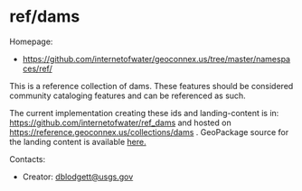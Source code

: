 ref/dams
===

Homepage:
* https://github.com/internetofwater/geoconnex.us/tree/master/namespaces/ref/

This is a reference collection of dams. These features should be considered community cataloging features and can be referenced as such.

The current implementation creating these ids and landing-content is in: https://github.com/internetofwater/ref_dams and hosted on https://reference.geoconnex.us/collections/dams . GeoPackage source for the landing content is available [here.](https://www.hydroshare.org/resource/3295a17b4cc24d34bd6a5c5aaf753c50/data/contents/ref_dams.gpkg)

Contacts: 
* Creator: <dblodgett@usgs.gov>
